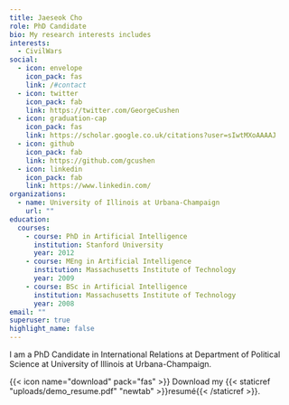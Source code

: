 ```yaml
---
title: Jaeseok Cho
role: PhD Candidate
bio: My research interests includes
interests:
  - CivilWars
social:
  - icon: envelope
    icon_pack: fas
    link: /#contact
  - icon: twitter
    icon_pack: fab
    link: https://twitter.com/GeorgeCushen
  - icon: graduation-cap
    icon_pack: fas
    link: https://scholar.google.co.uk/citations?user=sIwtMXoAAAAJ
  - icon: github
    icon_pack: fab
    link: https://github.com/gcushen
  - icon: linkedin
    icon_pack: fab
    link: https://www.linkedin.com/
organizations:
  - name: University of Illinois at Urbana-Champaign
    url: ""
education:
  courses:
    - course: PhD in Artificial Intelligence
      institution: Stanford University
      year: 2012
    - course: MEng in Artificial Intelligence
      institution: Massachusetts Institute of Technology
      year: 2009
    - course: BSc in Artificial Intelligence
      institution: Massachusetts Institute of Technology
      year: 2008
email: ""
superuser: true
highlight_name: false
---
```

I am a PhD Candidate in International Relations at Department of Political Science at University of Illinois at Urbana-Champaign.

{{< icon name="download" pack="fas" >}} Download my {{< staticref "uploads/demo_resume.pdf" "newtab" >}}resumé{{< /staticref >}}.